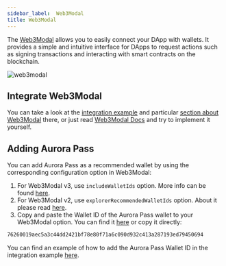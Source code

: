 ```yaml
---
sidebar_label: 	Web3Modal
title: Web3Modal
---
```


The [Web3Modal](https://docs.walletconnect.com/web3modal/about) allows you to easily connect your DApp with wallets.
 It provides a simple and intuitive interface for DApps to request actions such as signing transactions and interacting with smart contracts on the blockchain.

![web3modal](/img/web3modal.png)

## Integrate Web3Modal

You can take a look at the [integration example](/onboard/integration-example) and particular [section about Web3Modal](/onboard/integration-example#adding-web3modal) there, or just
read [Web3Modal Docs](https://docs.walletconnect.com/web3modal/about) and try to implement it yourself.

## Adding Aurora Pass

You can add Aurora Pass as a recommended wallet by using the corresponding configuration option in Web3Modal:

1. For Web3Modal v3, use `includeWalletIds` option. More info can be found [here](https://docs.walletconnect.com/web3modal/react/options#includewalletids--excludewalletids
).
2. For Web3Modal v2, use `explorerRecommendedWalletIds` option. About it please read [here](https://docs.walletconnect.com/web3modal/v2/react/wagmi/options#explorerrecommendedwalletids-optional).
3. Copy and paste the Wallet ID of the Aurora Pass wallet to your Web3Modal option. You can find it [here](https://explorer.walletconnect.com/aurora-pass) or copy it directly:

```bash
76260019aec5a3c44dd2421bf78e80f71a6c090d932c413a287193ed79450694
```

You can find an example of how to add the Aurora Pass Wallet ID in the integration example [here](/onboard/integration-example#add-aurorapass-to-your-wallet-list).
